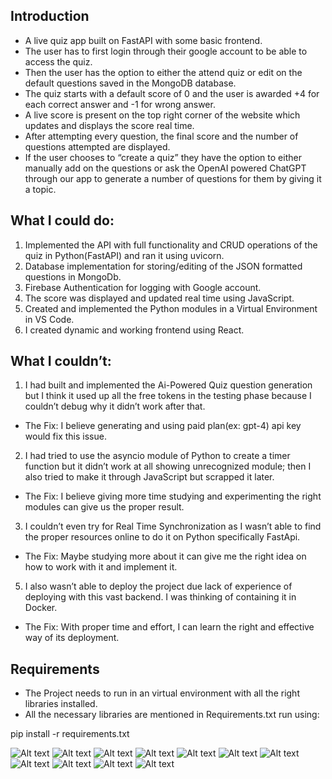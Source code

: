 ## Introduction
* A live quiz app built on FastAPI with some basic frontend. 
* The user has to first login through their google account to be able to access the quiz. 
* Then the user has the option to either the attend quiz or edit on the default questions saved in the MongoDB database.
* The quiz starts with a default score of 0 and the user is awarded +4 for each correct answer and -1 for wrong answer. 
* A live score is present on the top right corner of the website which updates and displays the score real time. 
* After attempting every question, the final score and the number of questions attempted are displayed.
* If the user chooses to “create a quiz” they have the option to either manually add on the questions or ask the OpenAI powered ChatGPT through our app to generate a number of questions for them by giving it a topic.
## What I could do:
1.	Implemented the API with full functionality and CRUD operations of the quiz in Python(FastAPI) and ran it using uvicorn.
2.	Database implementation for storing/editing of the JSON formatted questions in MongoDb.
3.	Firebase Authentication for logging with Google account.
4.	The score was displayed and updated real time using JavaScript.
5.	Created and implemented the Python modules in a Virtual Environment in VS Code.
6.	I created dynamic and working frontend using React.
## What I couldn’t:
1.	I had built and implemented the Ai-Powered Quiz question generation but I think it used up all the free tokens in the testing phase because I couldn’t debug why it didn’t work after that.
* The Fix:
	I believe generating and using paid plan(ex: gpt-4) api key would fix this issue.
2.	I had tried to use the asyncio module of Python to create a timer function but it didn’t work at all showing unrecognized module; then I also tried to make it through JavaScript but scrapped it later.
* The Fix:
	I believe giving more time studying and experimenting the right modules can give us 	the proper result.
3.	I couldn’t even try for Real Time Synchronization as I wasn’t able to find the proper resources online to do it on Python specifically FastApi.
* The Fix:
Maybe studying more about it can give me the right idea on how to work with it and implement  it.
5.	I also wasn’t able to deploy the project due lack of experience of deploying with this vast backend. I was thinking of containing it in Docker.
* The Fix: With proper time and effort, I can learn the right and effective way of its deployment.
## Requirements
* The Project needs to run in an virtual environment with all the right libraries installed.
* All the necessary libraries are mentioned in Requirements.txt run using:

pip install -r requirements.txt

![Alt text](https://i.imgur.com/VZ7i56O.png)
![Alt text](https://i.imgur.com/kuzW5jY.png)
![Alt text](https://i.imgur.com/CBh4q6P.png)
![Alt text](https://i.imgur.com/7nbBJEr.png)
![Alt text](https://i.imgur.com/a4YMXLO.png)
![Alt text](https://i.imgur.com/39N6G1h.png)
![Alt text](https://i.imgur.com/VDXMUnT.png)
![Alt text](https://i.imgur.com/UWE1Fhe.png)
![Alt text](https://i.imgur.com/pTqiGBD.png)
![Alt text](https://i.imgur.com/87ScsST.png)
![Alt text](https://i.imgur.com/w5PmFok.png)


